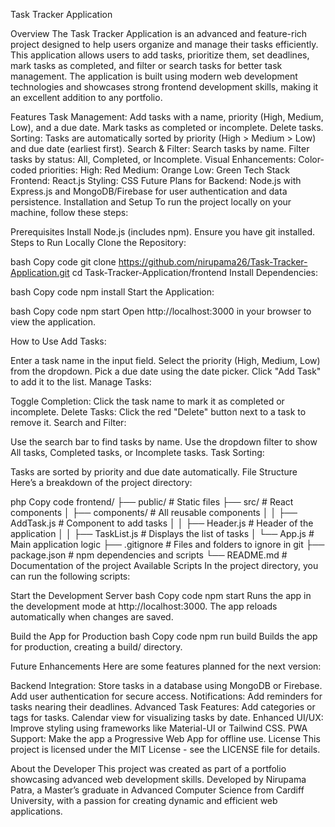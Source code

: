 Task Tracker Application

Overview
The Task Tracker Application is an advanced and feature-rich project designed to help users organize and manage their tasks efficiently. This application allows users to add tasks, prioritize them, set deadlines, mark tasks as completed, and filter or search tasks for better task management. The application is built using modern web development technologies and showcases strong frontend development skills, making it an excellent addition to any portfolio.

Features
Task Management:
Add tasks with a name, priority (High, Medium, Low), and a due date.
Mark tasks as completed or incomplete.
Delete tasks.
Sorting:
Tasks are automatically sorted by priority (High > Medium > Low) and due date (earliest first).
Search & Filter:
Search tasks by name.
Filter tasks by status: All, Completed, or Incomplete.
Visual Enhancements:
Color-coded priorities:
High: Red
Medium: Orange
Low: Green
Tech Stack
Frontend: React.js
Styling: CSS
Future Plans for Backend: Node.js with Express.js and MongoDB/Firebase for user authentication and data persistence.
Installation and Setup
To run the project locally on your machine, follow these steps:

Prerequisites
Install Node.js (includes npm).
Ensure you have git installed.
Steps to Run Locally
Clone the Repository:

bash
Copy code
git clone https://github.com/nirupama26/Task-Tracker-Application.git
cd Task-Tracker-Application/frontend
Install Dependencies:

bash
Copy code
npm install
Start the Application:

bash
Copy code
npm start
Open http://localhost:3000 in your browser to view the application.

How to Use
Add Tasks:

Enter a task name in the input field.
Select the priority (High, Medium, Low) from the dropdown.
Pick a due date using the date picker.
Click "Add Task" to add it to the list.
Manage Tasks:

Toggle Completion: Click the task name to mark it as completed or incomplete.
Delete Tasks: Click the red "Delete" button next to a task to remove it.
Search and Filter:

Use the search bar to find tasks by name.
Use the dropdown filter to show All tasks, Completed tasks, or Incomplete tasks.
Task Sorting:

Tasks are sorted by priority and due date automatically.
File Structure
Here’s a breakdown of the project directory:

php
Copy code
frontend/
├── public/               # Static files
├── src/                  # React components
│   ├── components/       # All reusable components
│   │   ├── AddTask.js    # Component to add tasks
│   │   ├── Header.js     # Header of the application
│   │   ├── TaskList.js   # Displays the list of tasks
│   └── App.js            # Main application logic
├── .gitignore            # Files and folders to ignore in git
├── package.json          # npm dependencies and scripts
└── README.md             # Documentation of the project
Available Scripts
In the project directory, you can run the following scripts:

Start the Development Server
bash
Copy code
npm start
Runs the app in the development mode at http://localhost:3000. The app reloads automatically when changes are saved.

Build the App for Production
bash
Copy code
npm run build
Builds the app for production, creating a build/ directory.

Future Enhancements
Here are some features planned for the next version:

Backend Integration:
Store tasks in a database using MongoDB or Firebase.
Add user authentication for secure access.
Notifications:
Add reminders for tasks nearing their deadlines.
Advanced Task Features:
Add categories or tags for tasks.
Calendar view for visualizing tasks by date.
Enhanced UI/UX:
Improve styling using frameworks like Material-UI or Tailwind CSS.
PWA Support:
Make the app a Progressive Web App for offline use.
License
This project is licensed under the MIT License - see the LICENSE file for details.

About the Developer
This project was created as part of a portfolio showcasing advanced web development skills. Developed by Nirupama Patra, a Master’s graduate in Advanced Computer Science from Cardiff University, with a passion for creating dynamic and efficient web applications.
